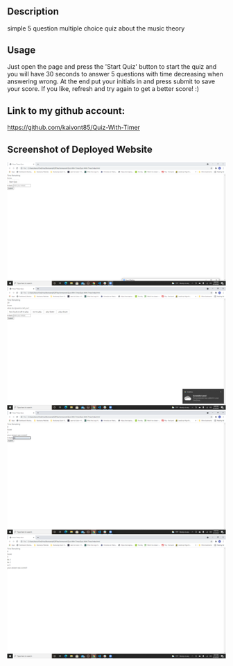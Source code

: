 
# <Quiz-With-Timer>

## Description
simple 5 question multiple choice quiz about the music theory

## Usage
Just open the page and press the 'Start Quiz' button to start the quiz and you will have 30 seconds to answer 5 questions with time decreasing when answering wrong. At the end put your initials in and press submit to save your score. If you like, refresh and try again to get a better score! :)



## Link to my github account: 

https://github.com/kaivont85/Quiz-With-Timer


## Screenshot of Deployed Website

![my sample screenshot](./assets/images/main-start-page.png)  
![my sample screenshot](./assets/images/first-question.png)  
![my sample screenshot](./assets/images/entering-initials.png)  
![my sample screenshot](./assets/images/quiz-results.png)  